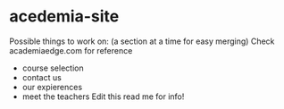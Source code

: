 # acedemia-site

Possible things to work on: (a section at a time for easy merging)
Check academiaedge.com for reference
 - course selection
 - contact us
 - our expierences
 - meet the teachers
Edit this read me for info!